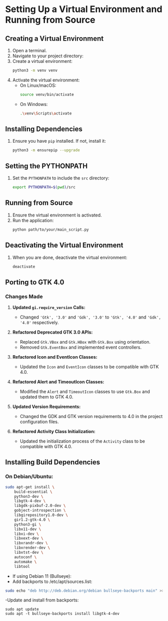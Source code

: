 # Setting Up a Virtual Environment and Running from Source

## Creating a Virtual Environment

1. Open a terminal.
2. Navigate to your project directory:
3. Create a virtual environment:
    ```sh
    python3 -m venv venv
    ```
4. Activate the virtual environment:
    - On Linux/macOS:
        ```sh
        source venv/bin/activate
        ```
    - On Windows:
        ```sh
        .\venv\Scripts\activate
        ```

## Installing Dependencies

1. Ensure you have `pip` installed. If not, install it:
    ```sh
    python3 -m ensurepip --upgrade
    ```

## Setting the PYTHONPATH

1. Set the `PYTHONPATH` to include the `src` directory:
    ```sh
    export PYTHONPATH=$(pwd)/src
    ```

## Running from Source

1. Ensure the virtual environment is activated.
2. Run the application:
    ```sh
    python path/to/your/main_script.py
    ```

## Deactivating the Virtual Environment

1. When you are done, deactivate the virtual environment:
    ```sh
    deactivate
    ```




## Porting to GTK 4.0

### Changes Made

1. **Updated `gi.require_version` Calls:**
    - Changed `'Gtk', '3.0'` and `'Gdk', '3.0'` to `'Gtk', '4.0'` and `'Gdk', '4.0'` respectively.

2. **Refactored Deprecated GTK 3.0 APIs:**
    - Replaced `Gtk.VBox` and `Gtk.HBox` with `Gtk.Box` using orientation.
    - Removed `Gtk.EventBox` and implemented event controllers.

3. **Refactored Icon and EventIcon Classes:**
    - Updated the `Icon` and `EventIcon` classes to be compatible with GTK 4.0.

4. **Refactored Alert and TimeoutIcon Classes:**
    - Modified the `Alert` and `TimeoutIcon` classes to use `Gtk.Box` and updated them to GTK 4.0.

5. **Updated Version Requirements:**
    - Changed the GDK and GTK version requirements to 4.0 in the project configuration files.

6. **Refactored Activity Class Initialization:**
    - Updated the initialization process of the `Activity` class to be compatible with GTK 4.0.


## Installing Build Dependencies

### On Debian/Ubuntu:
```bash
sudo apt-get install \
    build-essential \
    python3-dev \
    libgtk-4-dev \
    libgdk-pixbuf-2.0-dev \
    gobject-introspection \
    libgirepository1.0-dev \
    gir1.2-gtk-4.0 \
    python3-gi \
    libx11-dev \
    libxi-dev \
    libxext-dev \
    libxrandr-dev \
    libxrender-dev \
    libxtst-dev \
    autoconf \
    automake \
    libtool
```


- If using Debian 11 (Bullseye):
- Add backports to /etc/apt/sources.list:
```bash
sudo echo "deb http://deb.debian.org/debian bullseye-backports main" >> /etc/apt/sources.list
```
-Update and install from backports:
```
sudo apt update
sudo apt -t bullseye-backports install libgtk-4-dev
```
